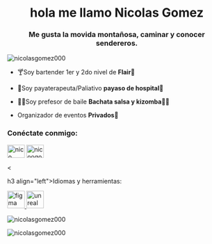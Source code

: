 <h1 align="center">hola me llamo Nicolas Gomez</h1>
<h3 align="center">Me gusta la movida montañosa, caminar y conocer sendereros.</h3>

<p align="left"> <img src="https://komarev.com/ghpvc/?username=nicolasgomez000&label=Profile%20views&color=0e75b6&style=flat" alt="nicolasgomez000" /> </p>

- 🍸Soy bartender 1er y 2do nivel de **Flair🍹 ​**

- 🤡​Soy payaterapeuta/Paliativo **payaso de hospital🤡​**

- 🕺🏽​Soy prefesor de baile **Bachata salsa y kizomba🕺🏽​**

- Organizador de eventos **Privados🥳**

<h3 align="left">Conéctate conmigo:</h3>
<p align="left">
<a href="https://fb.com/nico gomez" target="blank"><img align="center" src="https://raw.githubusercontent.com/rahuldkjain/github-profile-readme- generador/master/src/images/icons/Social/facebook.svg" alt="nico gomez" height="30" width="40" /></a> <a href="
https://instagram.com /nicoogomezk" target="blank"><img align="center" src="https://raw.githubusercontent.com/rahuldkjain/github-profile-readme-generator/master/src/images/icons/Social/instagram .svg" alt="nicoogomezk" height="30" width="40" /></a> </p>
<

h3 align="left">Idiomas y herramientas:</h3>
<p align="left"> <a href="https://www.figma.com/" target="_blank" rel="noreferrer"> <img src="https://www.vectorlogo.zone/ logos/figma/figma-icon.svg" alt="figma" width="40" height="40"/> </a> <a href="https://unrealengine.com/" target="_blank" rel="noreferrer"> <img src="https://raw.githubusercontent.com/kenangundogan/fontisto/036b7eca71aab1bef8e6a0518f7329f13ed62f6b/icons/svg/brand/unreal-engine.svg" alt="unreal" width="40" height ="40"/> </a> </p>

<p><img align="center" src="https://github-readme-stats.vercel.app/api/top-langs?username=nicolasgomez000&show_icons=true&locale=en&layout=compact" alt="nicolasgomez000" /></p>

<p><img align="center" src="https://github-readme-streak-stats.herokuapp.com/?user=nicolasgomez000&" alt="nicolasgomez000" /></p>
